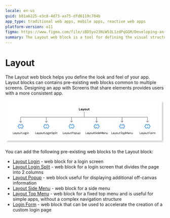 ```yaml
---
locale: en-us
guid: b81a6225-e3c8-4d73-aa75-dfd6119c704b
app_type: traditional web apps, mobile apps, reactive web apps
platform-version: o11
figma: https://www.figma.com/file/iBD5yo23NiW53L1zdPqGGM/Developing-an-Application?type=design&node-id=238%3A10&mode=design&t=KpVEJMvnBwiukqql-1
summary: The Layout web block is a tool for defining the visual structure of an app, allowing for the reuse of common elements across screens
---
```

# Layout

The Layout web block helps you define the look and feel of your app. Layout blocks can contains pre-existing web blocks common to multiple screens. Designing an app with Screens that share elements provides users with a more consistent app.

![Diagram illustrating the Layout web block structure in an application](images/layout-weblock-diag.png "Layout Web Block Diagram")

You can add the following pre-existing web blocks to the Layout block:

* [Layout Login](layout-login.md) - web block for a login screen
* [Layout Login Split](layout-loginsplit.md) - web block for a login screen that divides the page into 2 columns
* [Layout Popup](layout-popup.md) - web block useful for displaying additional off-canvas information
* [Layout Side Menu](layout-sidemenu.md) - web block for a side menu
* [Layout Top Menu](layout-topmenu.md) - web block for a fixed top menu and is useful for simple apps, without a complex navigation structure
* [Login Form](loginform.md) - web block that can be used to accelerate the creation of a custom login page

